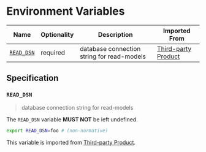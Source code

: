 # Environment Variables

| Name         | Optionality | Description                                | Imported From                      |
| ------------ | ----------- | ------------------------------------------ | ---------------------------------- |
| [`READ_DSN`] | required    | database connection string for read-models | [Third-party Product](registry:3p) |

## Specification

### `READ_DSN`

> database connection string for read-models

The `READ_DSN` variable **MUST NOT** be left undefined.

```bash
export READ_DSN=foo # (non-normative)
```

This variable is imported from [Third-party Product](registry:3p).

<!-- references -->

[`read_dsn`]: #READ_DSN
[registry:3p]: https://example.org/docs/registry.html
